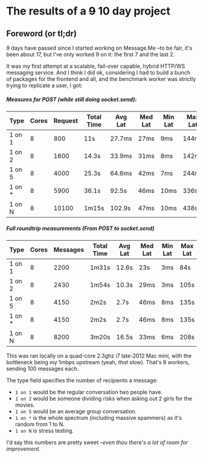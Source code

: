 # The results of a ~~9~~ 10 day project

## Foreword (or tl;dr)

9 days have passed since I started working on Message.Me –to be fair, it's been about 17, but I've only worked 9 on it: the first 7 and the last 2.

It was my first attempt at a scalable, fail-over capable, hybrid HTTP/WS messaging service. And I think I did ok, considering I had to build a bunch of packages for the frontend and all, and the benchmark worker was strictly trying to replicate a user, I got:

##### Measures for POST (while still doing socket.send):

| Type   | Cores | Request  | Total Time | Avg Lat | Med Lat | Min Lat | Max Lat |
| ------ | ----- | -------- | ---------- | ------- | ------- | ------- | ------- |
| 1 on 1 | 8     | 800      | 11s        | 27.7ms  | 27ms    | 9ms     | 144ms   |
| 1 on 2 | 8     | 1600     | 14.3s      | 33.9ms  | 31ms    | 8ms     | 142ms   |
| 1 on 5 | 8     | 4000     | 25.3s      | 64.6ms  | 42ms    | 7ms     | 244ms   |
| 1 on * | 8     | 5900     | 36.1s      | 92.5s   | 46ms    | 10ms    | 336s    |
| 1 on N | 8     | 10100    | 1m15s      | 102.9s  | 47ms    | 10ms    | 438s    |

##### Full roundtrip measurements (From POST to socket.send)

| Type   | Cores | Messages | Total Time | Avg Lat | Med Lat | Min Lat | Max Lat |
| ------ | ----- | -------- | ---------- | ------- | ------- | ------- | ------- |
| 1 on 1 | 8     | 2200     | 1m31s      | 12.6s   | 23s     | 3ms     | 84s     |
| 1 on 2 | 8     | 2430     | 1m54s      | 10.3s   | 29ms    | 3ms     | 105s    |
| 1 on 5 | 8     | 4150     | 2m2s       | 2.7s    | 46ms    | 8ms     | 135s    |
| 1 on * | 8     | 4150     | 2m2s       | 2.7s    | 46ms    | 8ms     | 135s    |
| 1 on N | 8     | 8200     | 3m20s      | 16.5s   | 33ms    | 6ms     | 208s    |

This was ran locally on a quad-core 2.3ghz i7 late-2012 Mac mini, with the bottleneck being my 1mbps upstream (yeah, *that* slow). That's 8 workers, sending 100 messages each.

The type field specifies the number of recipients a message:

* `1 on 1` would be the regular conversation two people have.
* `1 on 2` would be someone dividing risks when asking out 2 girls for the movies.
* `1 on 5` would be an average group conversation.
* `1 on *` is the whole spectrum (including massive spammers) as it's random from 1 to N.
* `1 on N` is stress testing.

I'd say this numbers are pretty sweet –*even thou there's a lot of room for improvement*.